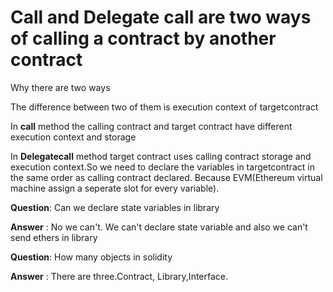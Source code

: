 
# Call and Delegate call are two ways of calling a contract by another contract

Why there are two ways

The difference between two of them is execution context of targetcontract

In **call** method the calling contract and target contract have different execution context and storage

In **Delegatecall** method target contract uses calling contract storage and execution context.So we need to declare the variables in targetcontract in the same order as calling contract declared. Because EVM(Ethereum virtual machine assign a seperate slot for every variable).

**Question**: Can we declare state variables in library

**Answer** : No we can't. We can't declare state variable and also we can't send ethers in library

**Question**: How many objects in solidity

**Answer** : There are three.Contract, Library,Interface.


